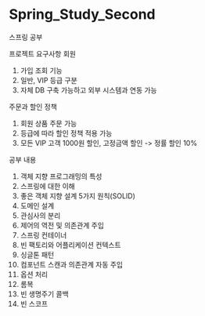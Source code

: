 # Spring_Study_Second
스프링 공부

프로젝트 요구사항
회원
1. 가입 조회 기능
2. 일반, VIP 등급 구분
3. 자체 DB 구축 가능하고 외부 시스템과 연동 가능

주문과 할인 정책
1. 회원 상품 주문 가능
2. 등급에 따라 할인 정책 적용 가능
3. 모든 VIP 고객 1000원 할인, 고정금액 할인 -> 정률 할인 10%

공부 내용
1. 객체 지향 프로그래밍의 특성
2. 스프링에 대한 이해
3. 좋은 객체 지향 설계 5가지 원칙(SOLID)
4. 도메인 설계
5. 관심사의 분리
6. 제어의 역전 및 의존관계 주입
7. 스프링 컨테이너
8. 빈 팩토리와 어플리케이션 컨텍스트
9. 싱글톤 패턴
10. 컴포넌트 스캔과 의존관계 자동 주입
11. 옵션 처리
12. 롬복
13. 빈 생명주기 콜백
14. 빈 스코프

